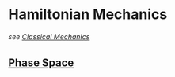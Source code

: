 # Hamiltonian Mechanics
###### see [Classical Mechanics](CM_overview.md)

## [Phase Space](phase_space.md)